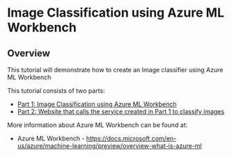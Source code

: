 # Image Classification using Azure ML Workbench
## Overview

This tutorial will demonstrate how to create an Image classifier using Azure ML Workbench

This tutorial consists of two parts:

* [Part 1: Image Classification using Azure ML Workbench](https://github.com/akegramener/ImageClassificationAzureMLWorkBench/blob/master/Part%201_%20Image%20Classification%20Azure%20ML%20Workbench.md)
* [Part 2: Website that calls the service created in Part 1 to classify images](https://github.com/akegramener/ImageClassificationAzureMLWorkBench/blob/master/Part%202_%20Image%20Classification%20Website.md)

More information about Azure ML Workbench can be found at:

* Azure ML Workbench - https://docs.microsoft.com/en-us/azure/machine-learning/preview/overview-what-is-azure-ml
